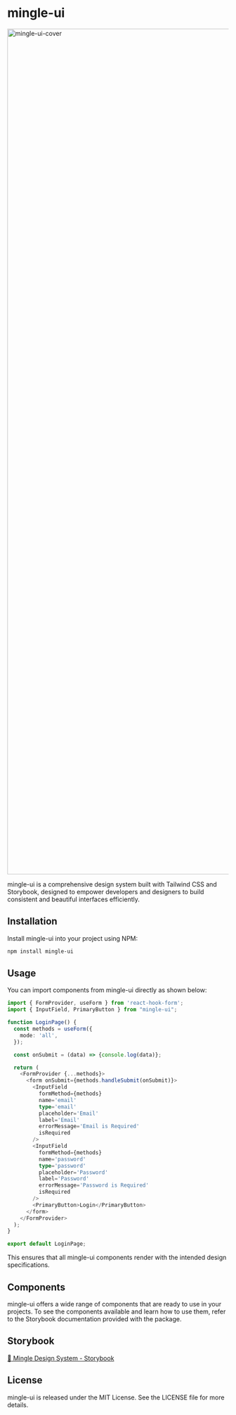# mingle-ui

<img width="1920" alt="mingle-ui-cover" src="https://github.com/designsoo/mingle-ui/assets/77719310/6ea7a02c-aeba-4f76-9619-6509ce11a574">

mingle-ui is a comprehensive design system built with Tailwind CSS and Storybook, designed to empower developers and designers to build consistent and beautiful interfaces efficiently.

## Installation

Install mingle-ui into your project using NPM:

```bash
npm install mingle-ui
```

## Usage

You can import components from mingle-ui directly as shown below:

```typescript
import { FormProvider, useForm } from 'react-hook-form';
import { InputField, PrimaryButton } from "mingle-ui";

function LoginPage() {
  const methods = useForm({
    mode: 'all',
  });

  const onSubmit = (data) => {console.log(data)};

  return (
    <FormProvider {...methods}>
      <form onSubmit={methods.handleSubmit(onSubmit)}>
        <InputField
          formMethod={methods}
          name='email'
          type='email'
          placeholder='Email'
          label='Email'
          errorMessage='Email is Required'
          isRequired
        />
        <InputField
          formMethod={methods}
          name='password'
          type='password'
          placeholder='Password'
          label='Password'
          errorMessage='Password is Required'
          isRequired
        />
        <PrimaryButton>Login</PrimaryButton>
      </form>
    </FormProvider>
  );
}

export default LoginPage;
```

This ensures that all mingle-ui components render with the intended design specifications.

## Components

mingle-ui offers a wide range of components that are ready to use in your projects. To see the components available and learn how to use them, refer to the Storybook documentation provided with the package.

## Storybook

<a href='https://6669e8d86796066d6df5993c-jdjypaxlaa.chromatic.com/?path=/docs/badge-badgeemoji--docs' target='_blank'>
  🔗 Mingle Design System - Storybook
</a>

## License

mingle-ui is released under the MIT License. See the LICENSE file for more details.
